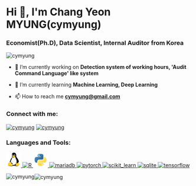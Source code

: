 <h1 align="left">Hi 👋, I'm Chang Yeon MYUNG(cymyung)</h1>
<h3 align="left">Economist(Ph.D), Data Scientist, Internal Auditor from Korea</h3>

<p align="left"> <img src="https://komarev.com/ghpvc/?username=cymyung&label=Profile%20views&color=0e75b6&style=flat" alt="cymyung" /> </p>

- 🔭 I’m currently working on **Detection system of working hours, 'Audit Command Language' like system**

- 🌱 I’m currently learning **Machine Learning, Deep Learning**

- 📫 How to reach me **cymyung@gmail.com**

<h3 align="left">Connect with me:</h3>
<p align="left">
<a href="https://linkedin.com/in/cymyung" target="blank"><img align="center" src="https://raw.githubusercontent.com/rahuldkjain/github-profile-readme-generator/master/src/images/icons/Social/linked-in-alt.svg" alt="cymyung" height="30" width="40" /></a>
<a href="https://fb.com/cymyung" target="blank"><img align="center" src="https://raw.githubusercontent.com/rahuldkjain/github-profile-readme-generator/master/src/images/icons/Social/facebook.svg" alt="cymyung" height="30" width="40" /></a>
</p>

<h3 align="left">Languages and Tools:</h3>
<p align="left"> <a href="https://www.linux.org/" target="_blank" rel="noreferrer"> <img src="https://raw.githubusercontent.com/devicons/devicon/master/icons/linux/linux-original.svg" alt="linux" width="40" height="40"/> </a> 
<a href="https://www.r-project.org/" target="_blank" rel="noreferrer"><img src="https://www.r-project.org/Rlogo.png" alt="R" width="40" height="40"/> </a> 
<a href="https://www.python.org" target="_blank" rel="noreferrer"> <img src="https://raw.githubusercontent.com/devicons/devicon/master/icons/python/python-original.svg" alt="python" width="40" height="40"/> </a> 
<a href="https://mariadb.org/" target="_blank" rel="noreferrer"> <img src="https://www.vectorlogo.zone/logos/mariadb/mariadb-icon.svg" alt="mariadb" width="40" height="40"/> </a> 
<a href="https://pytorch.org/" target="_blank" rel="noreferrer"> <img src="https://www.vectorlogo.zone/logos/pytorch/pytorch-icon.svg" alt="pytorch" width="40" height="40"/> </a> 
<a href="https://scikit-learn.org/" target="_blank" rel="noreferrer"> <img src="https://upload.wikimedia.org/wikipedia/commons/0/05/Scikit_learn_logo_small.svg" alt="scikit_learn" width="40" height="40"/> </a> 
<a href="https://www.sqlite.org/" target="_blank" rel="noreferrer"> <img src="https://www.vectorlogo.zone/logos/sqlite/sqlite-icon.svg" alt="sqlite" width="40" height="40"/> </a> 
<a href="https://www.tensorflow.org" target="_blank" rel="noreferrer"> <img src="https://www.vectorlogo.zone/logos/tensorflow/tensorflow-icon.svg" alt="tensorflow" width="40" height="40"/> </a> </p>

<p><img align="left" src="https://github-readme-stats.vercel.app/api/top-langs?username=cymyung&show_icons=true&locale=en&layout=compact" alt="cymyung" /></p>

<!--
<p>&nbsp;<img align="center" src="https://github-readme-stats.vercel.app/api?username=cymyung&show_icons=true&locale=en" alt="cymyung" /></p>
-->

<p><img align="center" src="https://github-readme-streak-stats.herokuapp.com/?user=cymyung&" alt="cymyung" /></p>
